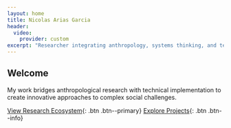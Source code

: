 ```yaml
---
layout: home
title: Nicolas Arias Garcia
header:
  video:
    provider: custom
excerpt: "Researcher integrating anthropology, systems thinking, and technology to address complex social challenges."
---
```


## Welcome

My work bridges anthropological research with technical implementation to create innovative approaches to complex social challenges.

[View Research Ecosystem](/ecosystem/){: .btn .btn--primary}
[Explore Projects](/projects/){: .btn .btn--info}